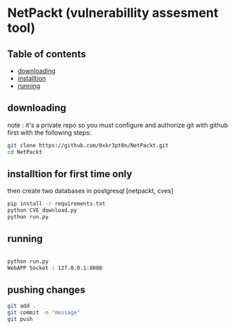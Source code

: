 # NetPackt (vulnerabillity assesment tool)

## Table of contents
- [downloading](#downloading)
- [installtion](#installtion)
- [running](#running)

## downloading
note : it's a private repo so you must configure and authorize git with github first with the following steps:<br>
```bash
git clone https://github.com/0xkr3pt0n/NetPackt.git
cd NetPackt
```

## installtion for first time only

then create two databases in postgresql [netpackt, cves]

```bash
pip install -r requirements.txt
python CVE_download.py
python run.py
```
## running
```bash

python run.py
WebAPP Socket : 127.0.0.1:8080

```
## pushing changes

```bash
git add .
git commit -m "message"
git push
```